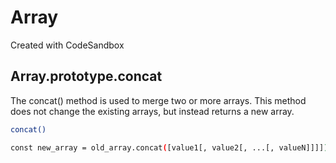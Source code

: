 # Array

Created with CodeSandbox

## Array.prototype.concat

The concat() method is used to merge two or more arrays. This method does not change the existing arrays, but instead returns a new array.

```bash
concat()

const new_array = old_array.concat([value1[, value2[, ...[, valueN]]]])

```
